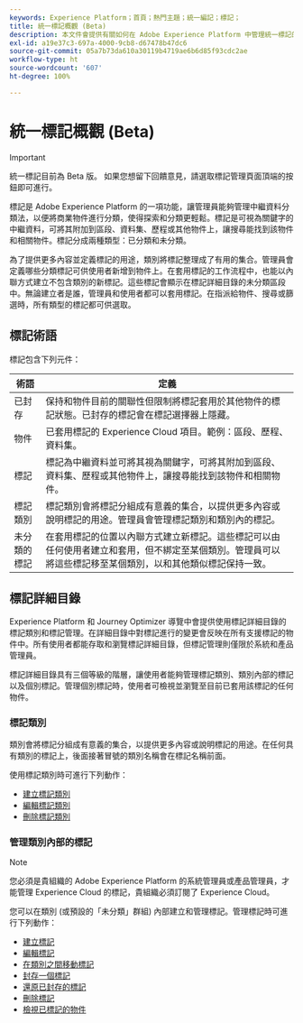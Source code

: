 ```yaml
---
keywords: Experience Platform；首頁；熱門主題；統一編記；標記；
title: 統一標記概觀 (Beta)
description: 本文件會提供有關如何在 Adob​​e Experience Platform 中管理統一標記的資訊
exl-id: a19e37c3-697a-4000-9cb8-d67478b47dc6
source-git-commit: 05a7b73da610a30119b4719ae6b6d85f93cdc2ae
workflow-type: ht
source-wordcount: '607'
ht-degree: 100%

---
```


# 統一標記概觀 (Beta)

>[!IMPORTANT]
>
>統一標記目前為 Beta 版。 如果您想留下回饋意見，請選取標記管理頁面頂端的按鈕即可進行。

標記是 Adob&#x200B;&#x200B;e Experience Platform 的一項功能，讓管理員能夠管理中繼資料分類法，以便將商業物件進行分類，使得探索和分類更輕鬆。標記是可視為關鍵字的中繼資料，可將其附加到區段、資料集、歷程或其他物件上，讓搜尋能找到該物件和相關物件。標記分成兩種類型：已分類和未分類。

為了提供更多內容並定義標記的用途，類別將標記整理成了有用的集合。管理員會定義哪些分類標記可供使用者新增到物件上。在套用標記的工作流程中，也能以內聯方式建立不包含類別的新標記。這些標記會顯示在標記詳細目錄的未分類區段中。無論建立者是誰，管理員和使用者都可以套用標記。在指派給物件、搜尋或篩選時，所有類型的標記都可供選取。

## 標記術語 

標記包含下列元件：

| 術語 | 定義 |
| --- | --- |
| 已封存 | 保持和物件目前的關聯性但限制將標記套用於其他物件的標記狀態。已封存的標記會在標記選擇器上隱藏。 |
| 物件 | 已套用標記的 Experience Cloud 項目。範例：區段、歷程、資料集。 |
| 標記 | 標記為中繼資料並可將其視為關鍵字，可將其附加到區段、資料集、歷程或其他物件上，讓搜尋能找到該物件和相關物件。 |
| 標記類別 | 標記類別會將標記分組成有意義的集合，以提供更多內容或說明標記的用途。管理員會管理標記類別和類別內的標記。 |
| 未分類的標記 | 在套用標記的位置以內聯方式建立新標記。這些標記可以由任何使用者建立和套用，但不綁定至某個類別。管理員可以將這些標記移至某個類別，以和其他類似標記保持一致。 |

## 標記詳細目錄

Experience Platform 和 Journey Optimizer 導覽中會提供使用標記詳細目錄的標記類別和標記管理。在詳細目錄中對標記進行的變更會反映在所有支援標記的物件中。所有使用者都能存取和瀏覽標記詳細目錄，但標記管理則僅限於系統和產品管理員。

標記詳細目錄具有三個等級的階層，讓使用者能夠管理標記類別、類別內部的標記以及個別標記。管理個別標記時，使用者可檢視並瀏覽至目前已套用該標記的任何物件。

### 標記類別

類別會將標記分組成有意義的集合，以提供更多內容或說明標記的用途。在任何具有類別的標記上，後面接著冒號的類別名稱會在標記名稱前面。

使用標記類別時可進行下列動作：

* [建立標記類別](./ui/tags-categories.md#create-tag-category)
* [編輯標記類別](./ui/tags-categories.md#edit-tag-category-edit-tag-category)
* [刪除標記類別](./ui/tags-categories.md#delete-tag-category-delete-tag-category)

### 管理類別內部的標記

>[!NOTE]
>
>您必須是貴組織的 Adob&#x200B;&#x200B;e Experience Platform 的系統管理員或產品管理員，才能管理 Experience Cloud 的標記，貴組織必須訂閱了 Experience Cloud。

您可以在類別 (或預設的「未分類」群組) 內部建立和管理標記。管理標記時可進行下列動作：

* [建立標記](./ui/managing-tags.md#create-a-tag-create-tag)
* [編輯標記](./ui/managing-tags.md#edit-a-tag-edit-tag)
* [在類別之間移動標記](./ui/managing-tags.md#move-a-tag-between-categories-move-tag)
* [封存一個標記](./ui/managing-tags.md#archive-a-tag-archive-tag)
* [還原已封存的標記](./ui/managing-tags.md#restore-an-archived-tag-restore-archived-tag)
* [刪除標記](./ui/managing-tags.md#delete-a-tag-delete-tag)
* [檢視已標記的物件](./ui/managing-tags.md#viewing-tagged-objects-view-tagged)
